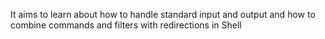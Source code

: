 It aims to learn about how to handle standard input and output and how to combine commands and filters with redirections in Shell
